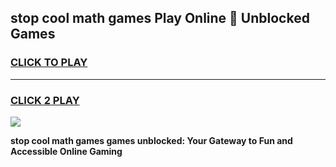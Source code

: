 
## stop cool math games Play Online 👋 Unblocked Games
<h3>
<a href="https://news.freeplayer.one?title=stop_cool_math_games&ref=17CMG">CLICK TO PLAY</a></h3>
<hr>

<h3>
<a href="https://news.freeplayer.one?title=stop_cool_math_games&ref=17CMG">CLICK 2 PLAY</a>
  
</h3>

<a href="https://news.freeplayer.one?title=stop_cool_math_games&ref=17CMG/"><img src="https://clearcache.store/games.png"></a>


**stop cool math games games unblocked: Your Gateway to Fun and Accessible Online Gaming**
